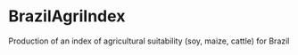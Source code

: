 # BrazilAgriIndex
Production of an index of agricultural suitability (soy, maize, cattle) for Brazil

